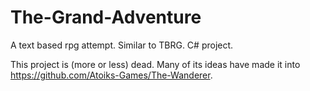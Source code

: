 # The-Grand-Adventure
A text based rpg attempt. Similar to TBRG. C# project.

This project is (more or less) dead. Many of its ideas have made it into https://github.com/Atoiks-Games/The-Wanderer.
